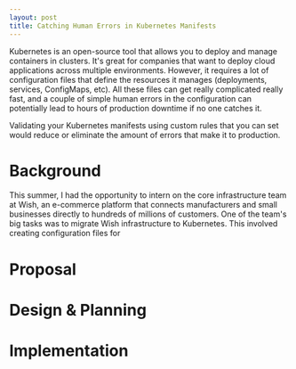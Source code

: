 ```yaml
---
layout: post
title: Catching Human Errors in Kubernetes Manifests
---
```


Kubernetes is an open-source tool that allows you to deploy and manage containers in clusters. It's great for companies that want to deploy cloud applications across multiple environments. However, it requires a lot of configuration files that define the resources it manages (deployments, services, ConfigMaps, etc). All these files can get really complicated really fast, and a couple of simple human errors in the configuration can potentially lead to hours of production downtime if no one catches it. 

Validating your Kubernetes manifests using custom rules that you can set would reduce or eliminate the amount of errors that make it to production.

<!--more-->

# Background

This summer, I had the opportunity to intern on the core infrastructure team at Wish, an e-commerce platform that connects manufacturers and small businesses directly to hundreds of millions of customers. One of the team's big tasks was to migrate Wish infrastructure to Kubernetes. This involved creating configuration files for 

# Proposal

# Design & Planning

# Implementation